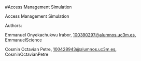 #Access Management Simulation

Access Management Simulation

Authors:

Emmanuel Onyekachukwu Irabor, 100390297@alumnos.uc3m.es, EmmanuelScience

Cosmin Octavian Petre, 100428943@alumnos.uc3m.es, CosminOctavianPetre
